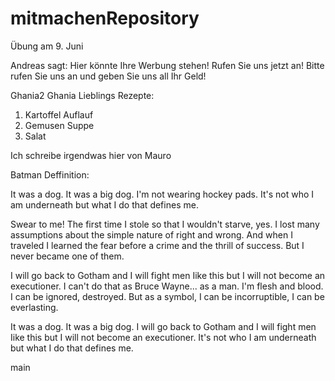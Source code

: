 # mitmachenRepository
Übung am 9. Juni


Andreas sagt:
Hier könnte Ihre Werbung stehen! Rufen Sie uns jetzt an!
Bitte rufen Sie uns an und geben Sie uns all Ihr Geld!



Ghania2
Ghania Lieblings Rezepte:
1. Kartoffel Auflauf
2. Gemusen Suppe
3. Salat



Ich schreibe irgendwas hier von Mauro




Batman Deffinition:

 It was a dog. It was a big dog. I'm not wearing hockey pads. It's not who I am underneath but what I do that defines me.

 Swear to me! The first time I stole so that I wouldn't starve, yes. I lost many assumptions about the simple nature of right and wrong. And when I traveled I learned the fear before a crime and the thrill of success. But I never became one of them.

 I will go back to Gotham and I will fight men Iike this but I will not become an executioner. I can't do that as Bruce Wayne... as a man. I'm flesh and blood. I can be ignored, destroyed. But as a symbol, I can be incorruptible, I can be everlasting.

 It was a dog. It was a big dog. I will go back to Gotham and I will fight men Iike this but I will not become an executioner. It's not who I am underneath but what I do that defines me.

main
